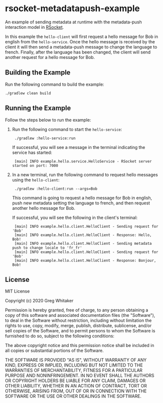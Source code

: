 # rsocket-metadatapush-example
An example of sending metadata at runtime with the metadata-push interaction model in [RSocket](http://rsocket.io).

In this example the `hello-client` will first request a hello message for Bob in english from the `hello-service`. Once the 
hello message is received by the client it will then send a metadata-push message to change the language to french. Finally, after
the language has been changed, the client will send another request for a hello message for Bob.

## Building the Example
Run the following command to build the example:

    ./gradlew clean build

## Running the Example
Follow the steps below to run the example:

1. Run the following command to start the `hello-service`:

        ./gradlew :hello-service:run

    If successful, you will see a message in the terminal indicating the service has started:
    
        [main] INFO example.hello.service.HelloService - RSocket server started on port: 7000
       
2. In a new terminal, run the following command to request hello messages using the `hello-client`:

        ./gradlew :hello-client:run --args=Bob
        
    This command is going to request a hello message for Bob in english, push new metadata setting the language to french, and then
    request another hello message for Bob.
    
    If successful, you will see the following in the client's terminal:
    
        [main] INFO example.hello.client.HelloClient - Sending request for 'Bob'
        [main] INFO example.hello.client.HelloClient - Response: Hello, Bob!
        [main] INFO example.hello.client.HelloClient - Sending metadata push to change locale to 'fr_fr'
        [main] INFO example.hello.client.HelloClient - Sending request for 'Bob'
        [main] INFO example.hello.client.HelloClient - Response: Bonjour, Bob!

## License
MIT License

Copyright (c) 2020 Greg Whitaker

Permission is hereby granted, free of charge, to any person obtaining a copy
of this software and associated documentation files (the "Software"), to deal
in the Software without restriction, including without limitation the rights
to use, copy, modify, merge, publish, distribute, sublicense, and/or sell
copies of the Software, and to permit persons to whom the Software is
furnished to do so, subject to the following conditions:

The above copyright notice and this permission notice shall be included in all
copies or substantial portions of the Software.

THE SOFTWARE IS PROVIDED "AS IS", WITHOUT WARRANTY OF ANY KIND, EXPRESS OR
IMPLIED, INCLUDING BUT NOT LIMITED TO THE WARRANTIES OF MERCHANTABILITY,
FITNESS FOR A PARTICULAR PURPOSE AND NONINFRINGEMENT. IN NO EVENT SHALL THE
AUTHORS OR COPYRIGHT HOLDERS BE LIABLE FOR ANY CLAIM, DAMAGES OR OTHER
LIABILITY, WHETHER IN AN ACTION OF CONTRACT, TORT OR OTHERWISE, ARISING FROM,
OUT OF OR IN CONNECTION WITH THE SOFTWARE OR THE USE OR OTHER DEALINGS IN THE
SOFTWARE.